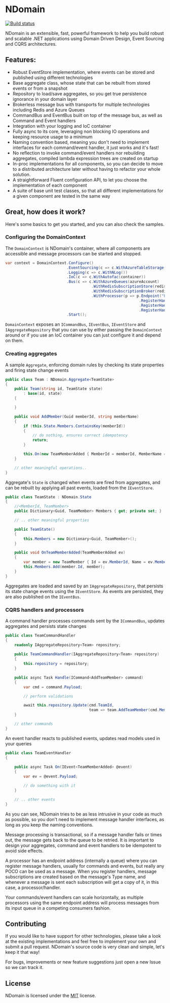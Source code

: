 # NDomain

[![Build status](https://ci.appveyor.com/api/projects/status/rovai946s6awhoeq?svg=true)](https://ci.appveyor.com/project/mfelicio/ndomain)

NDomain is an extensible, fast, powerful framework to help you build robust and scalable .NET applications using Domain Driven Design, Event Sourcing and CQRS architectures.

## Features:

* Robust EventStore implementation, where events can be stored and published using different technologies
* Base aggregate class, whose state that can be rebuilt from stored events or from a snapshot
* Repository to load/save aggregates, so you get true persistence ignorance in your domain layer
* Brokerless message bus with transports for multiple technologies including Redis and Azure Queues
* CommandBus and EventBus built on top of the message bus, as well as Command and Event handlers
* Integration with your logging and IoC container
* Fully async to its core, leveraging non blocking IO operations and keeping resource usage to a minimum
* Naming convention based, meaning you don't need to implement interfaces for each command/event handler, it just works and it's fast!
* No reflection to invoke command/event handlers nor rebuilding aggregates, compiled lambda expression trees are created on startup
* In-proc implementations for all components, so you can decide to move to a distributed architecture later without having to refactor your whole solution.
* A straightforward Fluent configuration API, to let you choose the implementation of each component
* A suite of base unit test classes, so that all different implementations for a given component are tested in the same way

## Great, how does it work?

Here's some basics to get you started, and you can also check the samples.

### Configuring the DomainContext

The `DomainContext` is NDomain's container, where all components are accessible and message processors can be started and stopped.

```c#
var context = DomainContext.Configure()
                           .EventSourcing(c => c.WithAzureTableStorage(azureAccount, "events"))
                           .Logging(c => c.WithNLog())
                           .IoC(c => c.WithAutofac(container))
                           .Bus(c => c.WithAzureQueues(azureAccount)
                                      .WithRedisSubscriptionStore(redisConnection)
                                      .WithRedisSubscriptionBroker(redisConnection)
                                      .WithProcessor(p => p.Endpoint("background-worker")
                                                           .RegisterHandler<CommandHandlerThatUpdatesSomeAggregate>()
                                                           .RegisterHandler<EventHandlerThatUpdatesAReadModel>()
                                                           .RegisterHandler<EventHandlerThatUpdatesAnotherReadModel>()))
                           .Start();
```

`DomainContext` exposes an `ICommandBus`, `IEventBus`, `IEventStore` and `IAggregateRepository` that you can use by either passing the `DomainContext` around or if you use an IoC container you can just configure it and depend on them.

### Creating aggregates

A sample `Aggregate`, enforcing domain rules by checking its state properties and firing state change events

```c#
public class Team : NDomain.Aggregate<TeamState>
{
    public Team(string id, TeamState state)
        : base(id, state)
    {

    }

    public void AddMember(Guid memberId, string memberName)
    {
        if (this.State.Members.ContainsKey(memberId))
        {
            // do nothing, ensures correct idempotency
            return;
        }

        this.On(new TeamMemberAdded { MemberId = memberId, MemberName = memberName });
    }

    // other meaningful operations..
}
```

Aggregate's `State` is changed when events are fired from aggregates, and can be rebuilt by applying all past events, loaded from the `IEventStore`.

```c#
public class TeamState : NDomain.State
{
    //<MemberId, TeamMember>
    public Dictionary<Guid, TeamMember> Members { get; private set; }

    // .. other meaningful properties

    public TeamState()
    {
        this.Members = new Dictionary<Guid, TeamMember>();
    }

    public void OnTeamMemberAdded(TeamMemberAdded ev)
    {
        var member = new TeamMember { Id = ev.MemberId, Name = ev.MemberName, Score = 0 };
        this.Members.Add(member.Id, member);
    }
}
```

Aggregates are loaded and saved by an `IAggregateRepository`, that persists its state change events using the `IEventStore`. As events are persisted, they are also published on the `IEventBus`.


### CQRS handlers and processors

A command handler processes commands sent by the `ICommandBus`, updates aggregates and persists state changes

```c#
public class TeamCommandHandler
{
    readonly IAggregateRepository<Team> repository;
    
    public TeamCommandHandler(IAggregateRepository<Team> repository)
    {
        this.repository = repository;
    }

    public async Task Handle(ICommand<AddTeamMember> command)
    {
        var cmd = command.Payload;

        // perform validations

        await this.repository.Update(cmd.TeamId,
            						 team => team.AddTeamMember(cmd.MemberId, cmd.MemberName));
    }

    // other commands
}
```

An event handler reacts to published events, updates read models used in your queries

```c#
public class TeamEventHandler
{
    
    public async Task On(IEvent<TeamMemberAdded> @event)
    {
        var ev = @event.Payload;

        // do something with it
    }

    // .. other events
}
```


As you can see, NDomain tries to be as less intrusive in your code as much as possible, so you don't need to implement message handler interfaces, as long as you keep the naming conventions.

Message processing is transactional, so if a message handler fails or times out, the message gets back to the queue to be retried. It is important to design your aggregates, command and event handlers to be idempotent to avoid side effects.

A processor has an endpoint address (internally a queue) where you can register message handlers, usually for commands and events, but really any POCO can be used as a message. When you register handlers, message subscriptions are created based on the message's Type name, and whenever a message is sent each subscription will get a copy of it, in this case, a processor/handler.

Your commands/event handlers can scale horizontally, as multiple processors using the same endpoint address will process messages from its input queue in a competing consumers fashion.

## Contributing

If you would like to have support for other technologies, please take a look at the existing implementations and feel free to implement your own and submit a pull request. NDomain's source code is very clean and simple, let's keep it that way!

For bugs, improvements or new feature suggestions just open a new Issue so we can track it.

## License

NDomain is licensed under the [MIT][ndomain-license] license.

[ndomain-license]: http://opensource.org/licenses/mit-license.php
